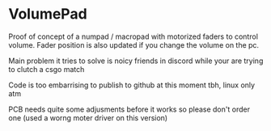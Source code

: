 # VolumePad

Proof of concept of a numpad / macropad with motorized faders to control volume. Fader position is also updated if you change the volume on the pc.

Main problem it tries to solve is noicy friends in discord while your are trying to clutch a csgo match

Code is too embarrising to publish to github at this moment tbh, linux only atm

PCB needs quite some adjusments before it works so please don't order one (used a worng moter driver on this version)

